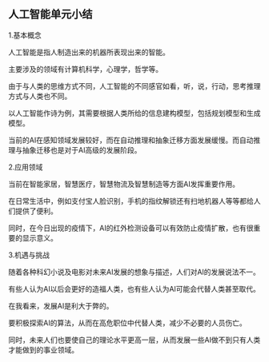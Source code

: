 ## 人工智能单元小结

1.基本概念

人工智能是指人制造出来的机器所表现出来的智能。

主要涉及的领域有计算机科学，心理学，哲学等。

由于与人类的思维方式不同，人工智能的不同感官如看，听，说，行动，思考推理方式与人类也不同。

以人工智能作诗为例，其需要根据人类所给的信息建构模型，包括规划模型和生成模型。

当前的AI在感知领域发展较好，而在自动推理和抽象迁移方面发展缓慢。而自动推理与抽象迁移也是对于AI高级的发展阶段。

2.应用领域

当前在智能家居，智慧医疗，智慧物流及智慧制造等方面AI发挥重要作用。

在日常生活中，例如支付宝人脸识别，手机的指纹解锁还有扫地机器人等等都给人们提供了便利。

同时，在今日出现的疫情下，AI的红外检测设备可以有效防止疫情扩散，也有很重要的显示意义。

3.机遇与挑战

随着各种科幻小说及电影对未来AI发展的想象与描述，人们对AI的发展说法不一。

有些人认为AI以后会更好的造福人类，也有些人认为AI可能会代替人类甚至取代。

在我看来，发展AI是利大于弊的。

要积极探索AI的算法，从而在高危职位中代替人类，减少不必要的人员伤亡。

同时，未来人们也要使自己的理论水平更高一层，从而发展一些AI做不到只有人类才能做到的事业领域。